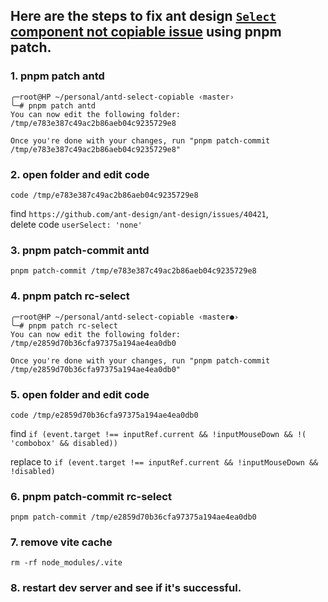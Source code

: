 ## Here are the steps to fix ant design [`Select` component not copiable issue](https://github.com/ant-design/ant-design/issues/28989) using pnpm patch.

### 1. pnpm patch antd

```console
╭─root@HP ~/personal/antd-select-copiable ‹master›
╰─# pnpm patch antd
You can now edit the following folder: /tmp/e783e387c49ac2b86aeb04c9235729e8

Once you're done with your changes, run "pnpm patch-commit /tmp/e783e387c49ac2b86aeb04c9235729e8"
```

### 2. open folder and edit code

```console
code /tmp/e783e387c49ac2b86aeb04c9235729e8
```

find `https://github.com/ant-design/ant-design/issues/40421`,  
delete code `userSelect: 'none'`

### 3. pnpm patch-commit antd

```console
pnpm patch-commit /tmp/e783e387c49ac2b86aeb04c9235729e8
```

### 4. pnpm patch rc-select

```console
╭─root@HP ~/personal/antd-select-copiable ‹master●›
╰─# pnpm patch rc-select
You can now edit the following folder: /tmp/e2859d70b36cfa97375a194ae4ea0db0

Once you're done with your changes, run "pnpm patch-commit /tmp/e2859d70b36cfa97375a194ae4ea0db0"
```

### 5. open folder and edit code

```console
code /tmp/e2859d70b36cfa97375a194ae4ea0db0
```

find `if (event.target !== inputRef.current && !inputMouseDown && !( 'combobox' && disabled)) `

replace to `if (event.target !== inputRef.current && !inputMouseDown && !disabled) `

### 6. pnpm patch-commit rc-select

```console
pnpm patch-commit /tmp/e2859d70b36cfa97375a194ae4ea0db0
```

### 7. remove vite cache

```console
rm -rf node_modules/.vite
```

### 8. restart dev server and see if it's successful.
